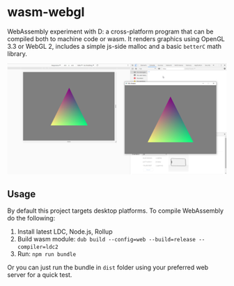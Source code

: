 # wasm-webgl
WebAssembly experiment with D: a cross-platform program that can be compiled both to machine code or wasm. It renders graphics using OpenGL 3.3 or WebGL 2, includes a simple js-side malloc and a basic `betterC` math library.

[![Screenshot](screenshot.jpg)](screenshot.jpg)

## Usage
By default this project targets desktop platforms. To compile WebAssembly do the following:
1. Install latest LDC, Node.js, Rollup
2. Build wasm module:
   `dub build --config=web --build=release --compiler=ldc2`
3. Run:
   `npm run bundle`

Or you can just run the bundle in `dist` folder using your preferred web server for a quick test.